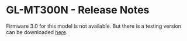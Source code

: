 # GL-MT300N - Release Notes

Firmware 3.0 for this model is not available. But there is a testing version can be downloaded <a href="https://dl.gl-inet.com/firmware/mt300n/testing/" target="_blank">here</a>.
